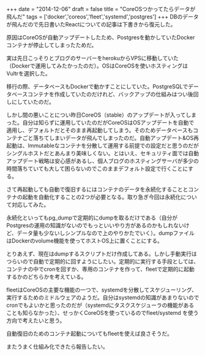 
+++
date = "2014-12-06"
draft = false
title = "CoreOSつかってたらデータが飛んだ"
tags  = ['docker','coreos','fleet','systemd','postgres']
+++
DBのデータが飛んだので先日書いたReactについての記事は下書きから復元した。

原因はCoreOSが自動アップデートしたため、Postgresを動かしていたDockerコンテナが停止してしまったためだ。

実は先日こっそりとブログのサーバーをherokuからVPSに移動していた
（Dockerで運用してみたかったのだ）。OSはCoreOSを使いホスティングはVultrを選択した。

移行の際、データベースもDockerで動かすことにしていた。PostgreSQLでデータベースコンテナを作成していたのだけれど、バックアップの仕組みはつい後回しにしていたのだ。

しかし間の悪いことについ昨日CoreOS（stable）のアップデートが入ってしまった。自分は知らずに運用していたのだがCoreOSはOSアップデートを自動で適用し、デフォルトだとそのまま再起動してしまう。そのためデータベースもコンテナごと落ちてしまいデータが飛んでしまったのだ。自動アップデート&OS再起動は、Immutableなコンテナを分散して運用する前提での設定だと思うのだがシングルホストだとあんまり美味しくない。とはいえ、セキュリティ面では自動アップデート戦略は安心感があるし、個人ブログのホスティングサーバが多少の時間落ちていても大して困らないのでこのままデフォルト設定で行くことにする。

さて再起動しても自動で復旧するにはコンテナのデータを永続化することとコンテナの起動を自動化することの2つが必要となる。取り急ぎ今回は永続化について対応してみた。

永続化といってもpg_dumpで定期的にdumpを取るだけである（自分がPostgresの運用の知識がないのでもっといいやり方があるのかもしれないけど、データ量も少ないしシンプルなので上のやりかたでいく）。dumpファイルはDockerのvolume機能を使ってホストOS上に置くことにする。

とりあえず、現在はdumpするスクリプトだけ作成してある。しかし手動実行はつらいので自動で定期的に回すようにしたい。定期的に実行する手段としては、コンテナの中でcronを回すか、専用のコンテナを作って、fleetで定期的に起動するかのどちらかを考えている。

fleetはCoreOSの主要な機能の一つで、systemdを分散してスケジューリング、実行するためのミドルウェアのようだ。自分はsystemdの知識があまりないのでcronでもよいかと思ったのだが（systemdにタスクスケジューラの機能があることも知らなかった）、せっかくCoreOSを使っているのでfleet/systemd を使う方向で考えたいと思う。

自動復旧のためのコンテナ起動についてもfleetを使えば良さそうだ。

またうまく仕組み化できたら報告したい。
	
